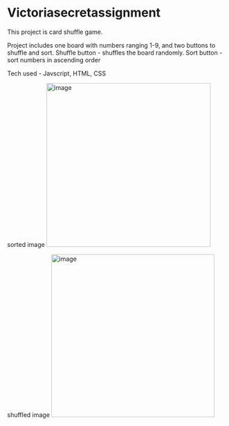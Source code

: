 # Victoriasecretassignment

This project is card shuffle game.

Project includes one board with numbers ranging 1-9, and two buttons to shuffle and sort.
Shuffle button - shuffles the board randomly. 
Sort button -sort numbers in ascending order

Tech used - Javscript, HTML, CSS


sorted image
<img width="379" alt="image" src="https://user-images.githubusercontent.com/28885174/208059654-535eb123-156c-49b6-a35c-e33ac9bec424.png">

shuffled image
<img width="377" alt="image" src="https://user-images.githubusercontent.com/28885174/208059764-301ece85-b9af-4232-9436-dd1485c9640d.png">


